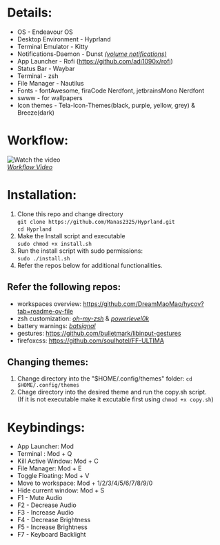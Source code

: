 # Details:
* OS - Endeavour OS
* Desktop Environment - Hyprland
* Terminal Emulator - Kitty
* Notifications-Daemon - Dunst *[(volume notifications)](https://gitlab.com/Nmoleo/i3-volume-brightness-indicator/-/tree/main?ref_type=heads)*
* App Launcher - Rofi (https://github.com/adi1090x/rofi)
* Status Bar - Waybar
* Terminal - zsh
* File Manager - Nautilus
* Fonts - fontAwesome, firaCode Nerdfont, jetbrainsMono Nerdfont
* swww - for wallpapers
* Icon themes - Tela-Icon-Themes(black, purple, yellow, grey)  &  Breeze(dark)

# Workflow:
![Watch the video](https://github.com/Manas2325/Hyprland/assets/64134100/01e8d99c-3bab-4dba-b2fd-a5b683112abc)
\
*[Workflow Video](https://www.youtube.com/watch?v=vyXKXtFVs50)*

# Installation: 
1. Clone this repo and change directory\
   ``` git clone https://github.com/Manas2325/Hyprland.git ```\
   ``` cd Hyprland ```
2. Make the Install script and executable\
   ``` sudo chmod +x install.sh ```
4. Run the install script with sudo permissions:\
   ``` sudo ./install.sh ```
5. Refer the repos below for additional functionalities.   

## Refer the following repos:
* workspaces overview: https://github.com/DreamMaoMao/hycov?tab=readme-ov-file 
* zsh customization: *[oh-my-zsh](https://github.com/ohmyzsh/ohmyzsh)* & *[powerlevel0k](https://github.com/romkatv/powerlevel10k)*
* battery warnings: *[batsignal](https://github.com/electrickite/batsignal)*
* gestures: https://github.com/bulletmark/libinput-gestures
* firefoxcss: https://github.com/soulhotel/FF-ULTIMA

## Changing themes:
1. Change directory into the "$HOME/.config/themes" folder:
   ``` cd $HOME/.config/themes ```
2. Chage directory into the desired theme and run the copy.sh script. \
 (If it is not executable make it excutable first using ``` chmod +x copy.sh ```)

# Keybindings: 

* App Launcher: Mod
* Terminal : Mod + Q
* Kill Active Window: Mod + C
* File Manager: Mod + E
* Toggle Floating: Mod + V
* Move to workspace: Mod + 1/2/3/4/5/6/7/8/9/0
* Hide current window: Mod + S
* F1 - Mute Audio
* F2 - Decrease Audio
* F3 - Increase Audio
* F4 - Decrease Brightness
* F5 - Increase Brightness
* F7 - Keyboard Backlight
